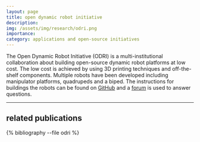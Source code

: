 ```yaml
---
layout: page
title: open dynamic robot initiative
description: 
img: /assets/img/research/odri.png
importance: 
category: applications and open-source initiatives
---
```


The Open Dynamic Robot Initiative (ODRI) is a multi-institutional collaboration about building open-source dynamic robot platforms at low cost. The low cost is achieved by using 3D printing techniques and off-the-shelf components. Multiple robots have been developed including manipulator platforms, quadrupeds and a biped. The instructions for buildings the robots can be found on [GitHub](https://github.com/open-dynamic-robot-initiative/open_robot_actuator_hardware/) and a [forum](https://odri.discourse.group/) is used to answer questions.

---
## related publications
<div class="publications">

{% bibliography --file odri %}

</div>